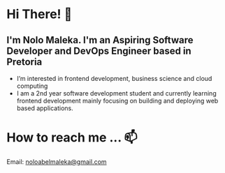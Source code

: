 # Hi There! 👋
## I'm Nolo Maleka. I'm an Aspiring Software Developer and DevOps Engineer based in Pretoria
- I’m interested in frontend development, business science and cloud computing
- I am a 2nd year software development student and currently learning frontend development mainly focusing on building and deploying web based applications.

# How to reach me ...  📫 
Email: noloabelmaleka@gmail.com
<!---
noloamaleka/noloamaleka is a ✨ special ✨ repository because its `README.md` (this file) appears on your GitHub profile.
You can click the Preview link to take a look at your changes.
--->
